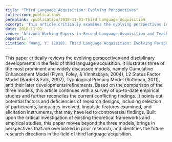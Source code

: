 ```yaml
---
title: "Third Language Acquisition: Evolving Perspectives"
collection: publications
permalink: /publication/2018-11-01-Third Language Acquisition
excerpt: 'This article critically examines the evolving perspectives in the field of third/additional lanauge acquisition'
date: 2018-11-01
venue: 'Arizona Working Papers in Second Language Acquisition and Teaching'
paperurl: ''
citation: 'Wang, Y. (2018). Third Language Acquisition: Evolving Perspectives. Arizona Working Paper Vol. 25. 64-81. '
---
```

This paper critically reviews the evolving perspectives and disciplinary developments in the field of third language acquisition. It illustrates three of the most prominent and widely discussed models, namely Cumulative Enhancement Model (Flynn, Foley, & Vinnitskaya, 2004), L2 Status Factor Model (Bardel & Falk, 2007), Typological Primacy Model (Rothman, 2011), and their later developments/refinements. Based on the comparison of the three models, this article continues with a survey of up-to-date empirical studies and further reconciles the current conflicting findings. It points out potential factors and deficiencies of research designs, including selection of participants, languages involved, linguistic features examined, and elicitation instruments, that may have led to controversial findings. Built upon the critical investigation of existing theoretical frameworks and empirical studies, this paper moves beyond the three models, brings in perspectives that are overlooked in prior research, and identifies the future research directions in the field of third language acquisition.


